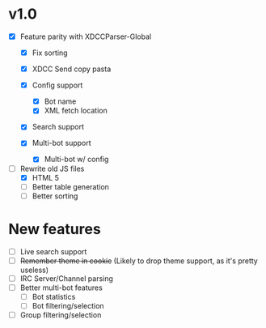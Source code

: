 # v1.0
- [x] Feature parity with XDCCParser-Global
  - [x] Fix sorting
  - [x] XDCC Send copy pasta
  - [x] Config support
    - [x] Bot name
    - [x] XML fetch location
  - [x] Search support

  - [x] Multi-bot support
    - [x] Multi-bot w/ config

- [ ] Rewrite old JS files
  - [x] HTML 5
  - [ ] Better table generation
  - [ ] Better sorting

# New features
- [ ] Live search support
- [ ] ~~Remember theme in cookie~~ (Likely to drop theme support, as it's pretty useless)
- [ ] IRC Server/Channel parsing
- [ ] Better multi-bot features
  - [ ] Bot statistics
  - [ ] Bot filtering/selection
- [ ] Group filtering/selection
